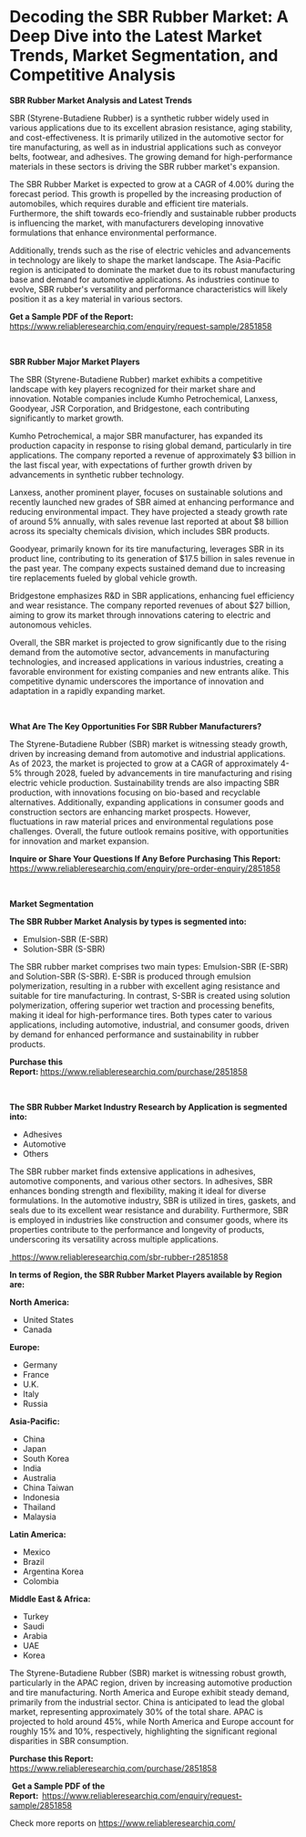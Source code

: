 <p><h1>Decoding the SBR Rubber Market: A Deep Dive into the Latest Market Trends, Market Segmentation, and Competitive Analysis</h1></p><p><strong>SBR Rubber Market Analysis and Latest Trends</strong></p>
<p><p>SBR (Styrene-Butadiene Rubber) is a synthetic rubber widely used in various applications due to its excellent abrasion resistance, aging stability, and cost-effectiveness. It is primarily utilized in the automotive sector for tire manufacturing, as well as in industrial applications such as conveyor belts, footwear, and adhesives. The growing demand for high-performance materials in these sectors is driving the SBR rubber market's expansion.</p><p>The SBR Rubber Market is expected to grow at a CAGR of 4.00% during the forecast period. This growth is propelled by the increasing production of automobiles, which requires durable and efficient tire materials. Furthermore, the shift towards eco-friendly and sustainable rubber products is influencing the market, with manufacturers developing innovative formulations that enhance environmental performance. </p><p>Additionally, trends such as the rise of electric vehicles and advancements in technology are likely to shape the market landscape. The Asia-Pacific region is anticipated to dominate the market due to its robust manufacturing base and demand for automotive applications. As industries continue to evolve, SBR rubber's versatility and performance characteristics will likely position it as a key material in various sectors.</p></p>
<p><strong>Get a Sample PDF of the Report:&nbsp;</strong> <a href="https://www.reliableresearchiq.com/enquiry/request-sample/2851858?utm_campaign=3100&utm_medium=2&utm_source=Github&utm_content=ia&utm_term=11032025&utm_id=sbr-rubber">https://www.reliableresearchiq.com/enquiry/request-sample/2851858</a></p>
<p>&nbsp;</p>
<p><strong>SBR Rubber Major Market Players</strong></p>
<p><p>The SBR (Styrene-Butadiene Rubber) market exhibits a competitive landscape with key players recognized for their market share and innovation. Notable companies include Kumho Petrochemical, Lanxess, Goodyear, JSR Corporation, and Bridgestone, each contributing significantly to market growth.</p><p>Kumho Petrochemical, a major SBR manufacturer, has expanded its production capacity in response to rising global demand, particularly in tire applications. The company reported a revenue of approximately $3 billion in the last fiscal year, with expectations of further growth driven by advancements in synthetic rubber technology.</p><p>Lanxess, another prominent player, focuses on sustainable solutions and recently launched new grades of SBR aimed at enhancing performance and reducing environmental impact. They have projected a steady growth rate of around 5% annually, with sales revenue last reported at about $8 billion across its specialty chemicals division, which includes SBR products.</p><p>Goodyear, primarily known for its tire manufacturing, leverages SBR in its product line, contributing to its generation of $17.5 billion in sales revenue in the past year. The company expects sustained demand due to increasing tire replacements fueled by global vehicle growth.</p><p>Bridgestone emphasizes R&D in SBR applications, enhancing fuel efficiency and wear resistance. The company reported revenues of about $27 billion, aiming to grow its market through innovations catering to electric and autonomous vehicles.</p><p>Overall, the SBR market is projected to grow significantly due to the rising demand from the automotive sector, advancements in manufacturing technologies, and increased applications in various industries, creating a favorable environment for existing companies and new entrants alike. This competitive dynamic underscores the importance of innovation and adaptation in a rapidly expanding market.</p></p>
<p>&nbsp;</p>
<p><strong>What Are The Key Opportunities For SBR Rubber Manufacturers?</strong></p>
<p><p>The Styrene-Butadiene Rubber (SBR) market is witnessing steady growth, driven by increasing demand from automotive and industrial applications. As of 2023, the market is projected to grow at a CAGR of approximately 4-5% through 2028, fueled by advancements in tire manufacturing and rising electric vehicle production. Sustainability trends are also impacting SBR production, with innovations focusing on bio-based and recyclable alternatives. Additionally, expanding applications in consumer goods and construction sectors are enhancing market prospects. However, fluctuations in raw material prices and environmental regulations pose challenges. Overall, the future outlook remains positive, with opportunities for innovation and market expansion.</p></p>
<p><strong>Inquire or Share Your Questions If Any Before Purchasing This Report:</strong> <a href="https://www.reliableresearchiq.com/enquiry/pre-order-enquiry/2851858?utm_campaign=3100&utm_medium=2&utm_source=Github&utm_content=ia&utm_term=11032025&utm_id=sbr-rubber">https://www.reliableresearchiq.com/enquiry/pre-order-enquiry/2851858</a></p>
<p>&nbsp;</p>
<p><strong>Market Segmentation</strong></p>
<p><strong>The SBR Rubber Market Analysis by types is segmented into:</strong></p>
<p><ul><li>Emulsion-SBR (E-SBR)</li><li>Solution-SBR (S-SBR)</li></ul></p>
<p><p>The SBR rubber market comprises two main types: Emulsion-SBR (E-SBR) and Solution-SBR (S-SBR). E-SBR is produced through emulsion polymerization, resulting in a rubber with excellent aging resistance and suitable for tire manufacturing. In contrast, S-SBR is created using solution polymerization, offering superior wet traction and processing benefits, making it ideal for high-performance tires. Both types cater to various applications, including automotive, industrial, and consumer goods, driven by demand for enhanced performance and sustainability in rubber products.</p></p>
<p><strong>Purchase this Report:&nbsp;</strong><a href="https://www.reliableresearchiq.com/purchase/2851858?utm_campaign=3100&utm_medium=2&utm_source=Github&utm_content=ia&utm_term=11032025&utm_id=sbr-rubber">https://www.reliableresearchiq.com/purchase/2851858</a></p>
<p>&nbsp;</p>
<p><strong>The SBR Rubber Market Industry Research by Application is segmented into:</strong></p>
<p><ul><li>Adhesives</li><li>Automotive</li><li>Others</li></ul></p>
<p><p>The SBR rubber market finds extensive applications in adhesives, automotive components, and various other sectors. In adhesives, SBR enhances bonding strength and flexibility, making it ideal for diverse formulations. In the automotive industry, SBR is utilized in tires, gaskets, and seals due to its excellent wear resistance and durability. Furthermore, SBR is employed in industries like construction and consumer goods, where its properties contribute to the performance and longevity of products, underscoring its versatility across multiple applications.</p></p>
<p><a href="https://www.reliableresearchiq.com/sbr-rubber-r2851858?utm_campaign=3100&utm_medium=2&utm_source=Github&utm_content=ia&utm_term=11032025&utm_id=sbr-rubber">&nbsp;https://www.reliableresearchiq.com/sbr-rubber-r2851858</a></p>
<p><strong>In terms of Region, the SBR Rubber Market Players available by Region are:</strong></p>
<p>
    <p> <strong> North America: </strong>
        <ul>
            <li>United States</li>
            <li>Canada</li>
        </ul>
        </p> 
    <p> <strong> Europe: </strong>
        <ul>
            <li>Germany</li>
            <li>France</li>
            <li>U.K.</li>
            <li>Italy</li>
            <li>Russia</li>
        </ul>
        </p> 
    <p> <strong> Asia-Pacific: </strong>
        <ul>
            <li>China</li>
            <li>Japan</li>
            <li>South Korea</li>
            <li>India</li>
            <li>Australia</li>
            <li>China Taiwan</li>
            <li>Indonesia</li>
            <li>Thailand</li>
            <li>Malaysia</li>
        </ul>
        </p> 
    <p> <strong> Latin America: </strong>
        <ul>
            <li>Mexico</li>
            <li>Brazil</li>
            <li>Argentina Korea</li>
            <li>Colombia</li>
        </ul>
        </p> 
    <p> <strong> Middle East & Africa: </strong>
        <ul>
            <li>Turkey</li>
            <li>Saudi</li>
            <li>Arabia</li>
            <li>UAE</li>
            <li>Korea</li>
        </ul>
    </p>
    </p>
<p><p>The Styrene-Butadiene Rubber (SBR) market is witnessing robust growth, particularly in the APAC region, driven by increasing automotive production and tire manufacturing. North America and Europe exhibit steady demand, primarily from the industrial sector. China is anticipated to lead the global market, representing approximately 30% of the total share. APAC is projected to hold around 45%, while North America and Europe account for roughly 15% and 10%, respectively, highlighting the significant regional disparities in SBR consumption.</p></p>
<p><strong>Purchase this Report: </strong><a href="https://www.reliableresearchiq.com/purchase/2851858?utm_campaign=3100&utm_medium=2&utm_source=Github&utm_content=ia&utm_term=11032025&utm_id=sbr-rubber">https://www.reliableresearchiq.com/purchase/2851858</a></p>
<p>&nbsp;<strong>Get a Sample PDF of the Report:&nbsp;&nbsp;</strong><a href="https://www.reliableresearchiq.com/enquiry/request-sample/2851858?utm_campaign=3100&utm_medium=2&utm_source=Github&utm_content=ia&utm_term=11032025&utm_id=sbr-rubber">https://www.reliableresearchiq.com/enquiry/request-sample/2851858</a></p>
<p><strong></strong></p>
<p>Check more reports on <a href="https://www.reliableresearchiq.com/?utm_campaign=3100&utm_medium=2&utm_source=Github&utm_content=ia&utm_term=11032025&utm_id=sbr-rubber">https://www.reliableresearchiq.com/</a></p>